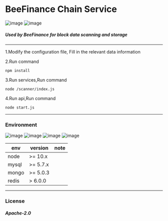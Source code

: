#  BeeFinance Chain Service
![image](https://img.shields.io/badge/license-Apache2.0-blue.svg)
![image](https://img.shields.io/badge/author-BeeFinance-green.svg)


##### Used by BeeFinance for block data scanning and storage

---

1.Modify the configuration file,
Fill in the relevant data information

2.Run command 
```
npm install
```

3.Run services,Run command
```
node /scanner/index.js
```

4.Run api,Run command
```
node start.js
```


---
### Environment
![image](https://img.shields.io/badge/node-10.x-red.svg)
![image](https://img.shields.io/badge/mysql-5.7.x-origin.svg)
![image](https://img.shields.io/badge/mongo-5.x-yellow.svg)
![image](https://img.shields.io/badge/redis-6.x-purple.svg)

| env | version|note |
|--------------|---|------------------|
| node      | \>= 10.x |  |
| mysql     | \>= 5.7.x |  |
| mongo     | \>= 5.0.3 | |
| redis     | \> 6.0.0 | |
---
### License
##### Apache-2.0
